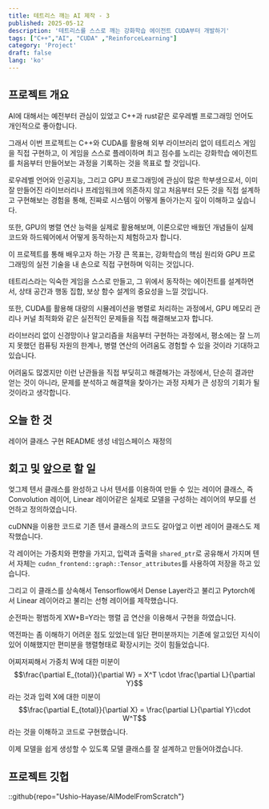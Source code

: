 ```yaml
---
title: 테트리스 깨는 AI 제작 - 3
published: 2025-05-12
description: '테트리스를 스스로 깨는 강화학습 에이전트 CUDA부터 개발하기'
tags: ["C++","AI", "CUDA" ,"ReinforceLearning"]
category: 'Project'
draft: false 
lang: 'ko'
---
```


## 프로젝트 개요

AI에 대해서는 예전부터 관심이 있었고 C++과 rust같은 로우레벨 프로그래밍 언어도 개인적으로 좋아합니다.

그래서 이번 프로젝트는 C++와 CUDA를 활용해 외부 라이브러리 없이 테트리스 게임을 직접 구현하고,
이 게임을 스스로 플레이하며 최고 점수를 노리는 강화학습 에이전트를 처음부터 만들어보는 과정을 기록하는 것을 목표로 할 것입니다.

로우레벨 언어와 인공지능, 그리고 GPU 프로그래밍에 관심이 많은 학부생으로서, 이미 잘 만들어진 라이브러리나 프레임워크에 의존하지 않고
처음부터 모든 것을 직접 설계하고 구현해보는 경험을 통해, 진짜로 시스템이 어떻게 돌아가는지 깊이 이해하고 싶습니다.

또한, GPU의 병렬 연산 능력을 실제로 활용해보며, 이론으로만 배웠던 개념들이 실제 코드와 하드웨어에서 어떻게 동작하는지 체험하고자 합니다.

이 프로젝트를 통해 배우고자 하는 가장 큰 목표는, 강화학습의 핵심 원리와 GPU 프로그래밍의 실전 기술을 내 손으로 직접 구현하며 익히는 것입니다.

테트리스라는 익숙한 게임을 스스로 만들고, 그 위에서 동작하는 에이전트를 설계하면서, 상태 공간과 행동 집합, 보상 함수 설계의 중요성을 느낄 것입니다.

또한, CUDA를 활용해 대량의 시뮬레이션을 병렬로 처리하는 과정에서, GPU 메모리 관리나 커널 최적화와 같은 실전적인 문제들을 직접
해결해보고자 합니다.

라이브러리 없이 신경망이나 알고리즘을 처음부터 구현하는 과정에서, 평소에는 잘 느끼지 못했던 컴퓨팅 자원의 한계나, 병렬 연산의 어려움도
경험할 수 있을 것이라 기대하고 있습니다.

어려움도 많겠지만 이런 난관들을 직접 부딪히고 해결해가는 과정에서, 단순히 결과만 얻는 것이 아니라, 문제를 분석하고 해결책을 찾아가는 과정
자체가 큰 성장의 기회가 될 것이라고 생각합니다.

## 오늘 한 것

레이어 클래스 구현
README 생성
네임스페이스 재정의

## 회고 및 앞으로 할 일

엊그제 텐서 클래스를 완성하고 나서 텐서를 이용하여 만들 수 있는 레이어 클래스, 즉 Convolution 레이어, Linear 레이어같은 실제로
모델을 구성하는 레이어의 부모를 선언하고 정의하였습니다.

cuDNN을 이용한 코드로 기존 텐서 클래스의 코드도 갈아엎고 이번 레이어 클래스도 제작했습니다.

각 레이어는 가중치와 편향을 가지고, 입력과 출력을 `shared_ptr`로 공유해서 가지며 텐서 자체는
`cudnn_frontend::graph::Tensor_attributes`를 사용하여 저장을 하고 있습니다.

그리고 이 클래스를 상속해서 Tensorflow에서 Dense Layer라고 불리고 Pytorch에서 Linear 레이어라고 불리는 선형 레이어를
제작했습니다.

순전파는 평범하게 XW+B=Y라는 행렬 곱 연산을 이용해서 구현을 하였습니다.

역전파는 좀 이해하기 어려운 점도 있었는데 일단 편미분까지는 기존에 알고있던 지식이 있어 이해했지만 편미분을 행렬형태로 확장시키는 것이 힘들었습니다.

어찌저찌해서 가중치 W에 대한 미분이
$$\frac{\partial E_{total}}{\partial W} = X^T \cdot \frac{\partial L}{\partial Y}$$
라는 것과 입력 X에 대한 미분이
$$\frac{\partial E_{total}}{\partial X} = \frac{\partial L}{\partial Y}\cdot W^T$$
라는 것을 이해하고 코드로 구현했습니다.

이제 모델을 쉽게 생성할 수 있도록 모델 클래스를 잘 설계하고 만들어야겠습니다.

## 프로젝트 깃헙

::github{repo="Ushio-Hayase/AIModelFromScratch"}
